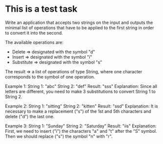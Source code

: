 # This is a test task

Write an application that accepts two strings on the input and outputs the minimal list of operations that have to be applied to the first string in order to convert it into the second.

The available operations are: 
  - Delete => designated with the symbol "d"
  - Insert => designated with the symbol "i"
  - Substitute => designated with the symbol "s"

The result => a list of operations of type String, where one character corresponds to the symbol of one operation.

Example 1:
String 1: "abc"
String 2: "def"
Result: "sss"
Explanation: Since all letters are different, you need to make 3 substitutions to convert String 1 to String 2.

Example 2:
String 1: "sitting"
String 2: "kitten"
Result: "ssd"
Explanation: It is necessary to make a replacement ("s") of the 1st and 5th characters and delete ("d") the last one.

Example 3:
String 1: "Sunday"
String 2: "Saturday"
Result: "iis"
Explanation: First, we need to insert ("i") the characters "a" and "t" after the "S" symbol. Then we should replace ("s") the symbol "n" with "r".

